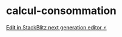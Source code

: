 # calcul-consommation

[Edit in StackBlitz next generation editor ⚡️](https://stackblitz.com/~/github.com/MelvinSilva/calcul-consommation)